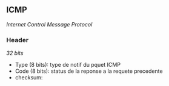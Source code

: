 ## ICMP
*Internet Control Message Protocol*

### Header
*32 bits*

- Type (8 bits): type de notif du pquet ICMP
- Code (8 bits): status de la reponse a la requete precedente
- checksum: 

